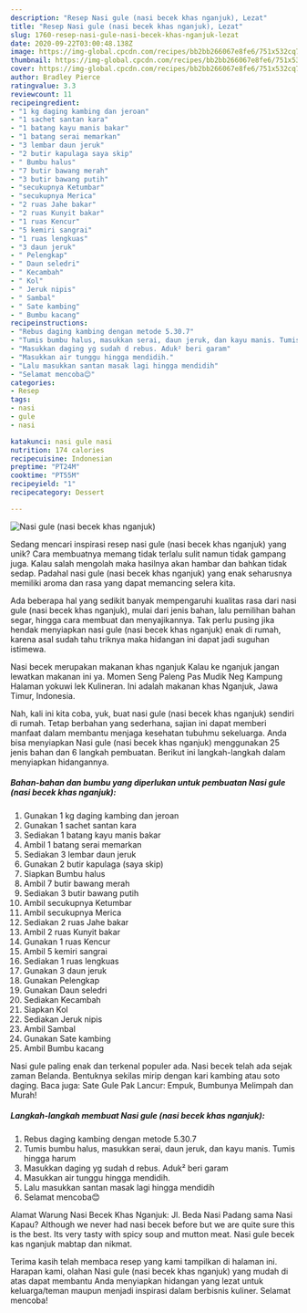```yaml
---
description: "Resep Nasi gule (nasi becek khas nganjuk), Lezat"
title: "Resep Nasi gule (nasi becek khas nganjuk), Lezat"
slug: 1760-resep-nasi-gule-nasi-becek-khas-nganjuk-lezat
date: 2020-09-22T03:00:48.138Z
image: https://img-global.cpcdn.com/recipes/bb2bb266067e8fe6/751x532cq70/nasi-gule-nasi-becek-khas-nganjuk-foto-resep-utama.jpg
thumbnail: https://img-global.cpcdn.com/recipes/bb2bb266067e8fe6/751x532cq70/nasi-gule-nasi-becek-khas-nganjuk-foto-resep-utama.jpg
cover: https://img-global.cpcdn.com/recipes/bb2bb266067e8fe6/751x532cq70/nasi-gule-nasi-becek-khas-nganjuk-foto-resep-utama.jpg
author: Bradley Pierce
ratingvalue: 3.3
reviewcount: 11
recipeingredient:
- "1 kg daging kambing dan jeroan"
- "1 sachet santan kara"
- "1 batang kayu manis bakar"
- "1 batang serai memarkan"
- "3 lembar daun jeruk"
- "2 butir kapulaga saya skip"
- " Bumbu halus"
- "7 butir bawang merah"
- "3 butir bawang putih"
- "secukupnya Ketumbar"
- "secukupnya Merica"
- "2 ruas Jahe bakar"
- "2 ruas Kunyit bakar"
- "1 ruas Kencur"
- "5 kemiri sangrai"
- "1 ruas lengkuas"
- "3 daun jeruk"
- " Pelengkap"
- " Daun seledri"
- " Kecambah"
- " Kol"
- " Jeruk nipis"
- " Sambal"
- " Sate kambing"
- " Bumbu kacang"
recipeinstructions:
- "Rebus daging kambing dengan metode 5.30.7"
- "Tumis bumbu halus, masukkan serai, daun jeruk, dan kayu manis. Tumis hingga harum"
- "Masukkan daging yg sudah d rebus. Aduk² beri garam"
- "Masukkan air tunggu hingga mendidih."
- "Lalu masukkan santan masak lagi hingga mendidih"
- "Selamat mencoba😊"
categories:
- Resep
tags:
- nasi
- gule
- nasi

katakunci: nasi gule nasi 
nutrition: 174 calories
recipecuisine: Indonesian
preptime: "PT24M"
cooktime: "PT55M"
recipeyield: "1"
recipecategory: Dessert

---
```



![Nasi gule (nasi becek khas nganjuk)](https://img-global.cpcdn.com/recipes/bb2bb266067e8fe6/751x532cq70/nasi-gule-nasi-becek-khas-nganjuk-foto-resep-utama.jpg)

Sedang mencari inspirasi resep nasi gule (nasi becek khas nganjuk) yang unik? Cara membuatnya memang tidak terlalu sulit namun tidak gampang juga. Kalau salah mengolah maka hasilnya akan hambar dan bahkan tidak sedap. Padahal nasi gule (nasi becek khas nganjuk) yang enak seharusnya memiliki aroma dan rasa yang dapat memancing selera kita.

Ada beberapa hal yang sedikit banyak mempengaruhi kualitas rasa dari nasi gule (nasi becek khas nganjuk), mulai dari jenis bahan, lalu pemilihan bahan segar, hingga cara membuat dan menyajikannya. Tak perlu pusing jika hendak menyiapkan nasi gule (nasi becek khas nganjuk) enak di rumah, karena asal sudah tahu triknya maka hidangan ini dapat jadi suguhan istimewa.

Nasi becek merupakan makanan khas nganjuk Kalau ke nganjuk jangan lewatkan makanan ini ya. Momen Seng Paleng Pas Mudik Neg Kampung Halaman yokuwi lek Kulineran. Ini adalah makanan khas Nganjuk, Jawa Timur, Indonesia.


Nah, kali ini kita coba, yuk, buat nasi gule (nasi becek khas nganjuk) sendiri di rumah. Tetap berbahan yang sederhana, sajian ini dapat memberi manfaat dalam membantu menjaga kesehatan tubuhmu sekeluarga. Anda bisa menyiapkan Nasi gule (nasi becek khas nganjuk) menggunakan 25 jenis bahan dan 6 langkah pembuatan. Berikut ini langkah-langkah dalam menyiapkan hidangannya.

<!--inarticleads1-->

##### Bahan-bahan dan bumbu yang diperlukan untuk pembuatan Nasi gule (nasi becek khas nganjuk):

1. Gunakan 1 kg daging kambing dan jeroan
1. Gunakan 1 sachet santan kara
1. Sediakan 1 batang kayu manis bakar
1. Ambil 1 batang serai memarkan
1. Sediakan 3 lembar daun jeruk
1. Gunakan 2 butir kapulaga (saya skip)
1. Siapkan  Bumbu halus
1. Ambil 7 butir bawang merah
1. Sediakan 3 butir bawang putih
1. Ambil secukupnya Ketumbar
1. Ambil secukupnya Merica
1. Sediakan 2 ruas Jahe bakar
1. Ambil 2 ruas Kunyit bakar
1. Gunakan 1 ruas Kencur
1. Ambil 5 kemiri sangrai
1. Sediakan 1 ruas lengkuas
1. Gunakan 3 daun jeruk
1. Gunakan  Pelengkap
1. Gunakan  Daun seledri
1. Sediakan  Kecambah
1. Siapkan  Kol
1. Sediakan  Jeruk nipis
1. Ambil  Sambal
1. Gunakan  Sate kambing
1. Ambil  Bumbu kacang


Nasi gule paling enak dan terkenal populer ada. Nasi becek telah ada sejak zaman Belanda. Bentuknya sekilas mirip dengan kari kambing atau soto daging. Baca juga: Sate Gule Pak Lancur: Empuk, Bumbunya Melimpah dan Murah! 

<!--inarticleads2-->

##### Langkah-langkah membuat Nasi gule (nasi becek khas nganjuk):

1. Rebus daging kambing dengan metode 5.30.7
1. Tumis bumbu halus, masukkan serai, daun jeruk, dan kayu manis. Tumis hingga harum
1. Masukkan daging yg sudah d rebus. Aduk² beri garam
1. Masukkan air tunggu hingga mendidih.
1. Lalu masukkan santan masak lagi hingga mendidih
1. Selamat mencoba😊


Alamat Warung Nasi Becek Khas Nganjuk: Jl. Beda Nasi Padang sama Nasi Kapau? Although we never had nasi becek before but we are quite sure this is the best. Its very tasty with spicy soup and mutton meat. Nasi gule becek kas nganjuk mabtap dan nikmat. 

Terima kasih telah membaca resep yang kami tampilkan di halaman ini. Harapan kami, olahan Nasi gule (nasi becek khas nganjuk) yang mudah di atas dapat membantu Anda menyiapkan hidangan yang lezat untuk keluarga/teman maupun menjadi inspirasi dalam berbisnis kuliner. Selamat mencoba!

